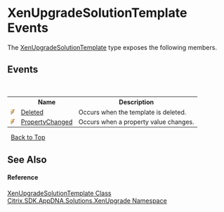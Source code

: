 # XenUpgradeSolutionTemplate Events
 

The <a href="fad3276d-b98b-6e41-c1f4-90c515c970b2">XenUpgradeSolutionTemplate</a> type exposes the following members.


## Events
&nbsp;<table><tr><th></th><th>Name</th><th>Description</th></tr><tr><td>![Public event](media/pubevent.gif "Public event")</td><td><a href="45df34c7-e8f8-690e-0a5f-53c32700b4e9">Deleted</a></td><td>
Occurs when the template is deleted.</td></tr><tr><td>![Public event](media/pubevent.gif "Public event")</td><td><a href="b1eb9d1b-3659-2db8-2fa1-c30a2cb7ae02">PropertyChanged</a></td><td>
Occurs when a property value changes.</td></tr></table>&nbsp;
<a href="#xenupgradesolutiontemplate-events">Back to Top</a>

## See Also


#### Reference
<a href="fad3276d-b98b-6e41-c1f4-90c515c970b2">XenUpgradeSolutionTemplate Class</a><br /><a href="2805b95f-a335-5d98-deaf-c0312b394eda">Citrix.SDK.AppDNA.Solutions.XenUpgrade Namespace</a><br />